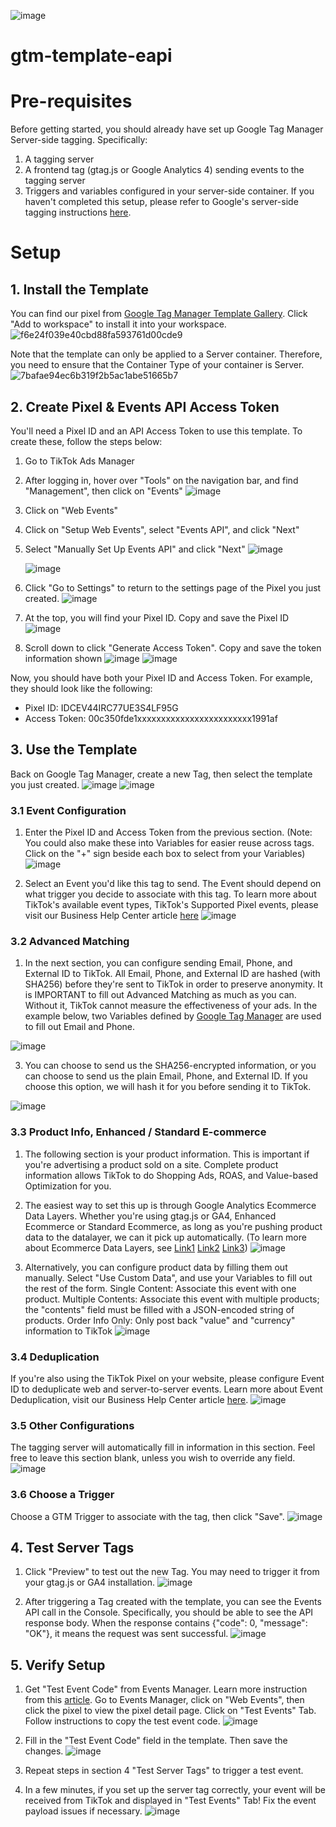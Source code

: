 ![image](https://github.com/tiktok/gtm-template-eapi/assets/131811467/8e1864d9-8af1-48a1-a33d-e6be99bb24ee)

# gtm-template-eapi
# Pre-requisites
Before getting started, you should already have set up Google Tag Manager Server-side tagging. Specifically:
1. A tagging server
2. A frontend tag (gtag.js or Google Analytics 4) sending events to the tagging server
3. Triggers and variables configured in your server-side container.
If you haven't completed this setup, please refer to Google's server-side tagging instructions [here](https://developers.google.com/tag-platform/tag-manager/server-side).

# Setup
## 1. Install the Template
You can find our pixel from [Google Tag Manager Template Gallery](https://tagmanager.google.com/gallery/#/owners/tiktok/templates/gtm-template-pixel). Click "Add to workspace" to install it into your workspace.
![f6e24f039e40cbd88fa593761d00cde9](https://github.com/tiktok/gtm-template-eapi/assets/142284144/8cd9ef7c-7c45-4134-a954-3079eb0b92f1)


Note that the template can only be applied to a Server container. Therefore, you need to ensure that the Container Type of your container is Server.
![7bafae94ec6b319f2b5ac1abe51665b7](https://github.com/tiktok/gtm-template-eapi/assets/142284144/bc9c1ebe-bf46-4aac-a0ff-f53dc796258e)


## 2. Create Pixel & Events API Access Token
You'll need a Pixel ID and an API Access Token to use this template. To create these, follow the steps below: 
1. Go to TikTok Ads Manager
2. After logging in, hover over "Tools" on the navigation bar, and find "Management", then click on "Events" ![image](https://github.com/tiktok/gtm-template-eapi/assets/131811467/a74e185a-3985-493d-9714-0101bad3ccce)


3. Click on "Web Events"
4. Click on "Setup Web Events", select "Events API", and click "Next"
5. Select "Manually Set Up Events API" and click "Next"
   ![image](https://github.com/tiktok/gtm-template-eapi/assets/131811467/436588cf-0fb6-4b2c-a4db-c5a805ca5ea3)

   ![image](https://github.com/tiktok/gtm-template-eapi/assets/131811467/77fd0be9-2ea8-41e1-9da0-9455e28c9a68)


7. Click "Go to Settings" to return to the settings page of the Pixel you just created.
   ![image](https://github.com/tiktok/gtm-template-eapi/assets/131811467/3e93a087-1ed7-44dc-9ea0-b0fbee533e07)


8. At the top, you will find your Pixel ID. Copy and save the Pixel ID
   ![image](https://github.com/tiktok/gtm-template-eapi/assets/131811467/e29582a4-b4b9-4a23-a07f-fc4a893e7e13)


9. Scroll down to click "Generate Access Token". Copy and save the token information shown
   ![image](https://github.com/tiktok/gtm-template-eapi/assets/131811467/32623af2-571d-40e0-9283-bf0a17849ab4)
   ![image](https://github.com/tiktok/gtm-template-eapi/assets/131811467/433e5a95-db41-4e90-bd8c-6a793de47929)


Now, you should have both your Pixel ID and Access Token. For example, they should look like the following:
- Pixel ID: IDCEV44IRC77UE3S4LF95G
- Access Token: 00c350fde1xxxxxxxxxxxxxxxxxxxxxxxx1991af

## 3. Use the Template
Back on Google Tag Manager, create a new Tag, then select the template you just created.
![image](https://github.com/tiktok/gtm-template-eapi/assets/131811467/d44b75a0-a8f3-4ca6-862b-d91d6a2956a4)
![image](https://github.com/tiktok/gtm-template-eapi/assets/131811467/24c764d9-4eb7-4e8c-a4d6-0a5aa9fc5f05)


### 3.1 Event Configuration
1. Enter the Pixel ID and Access Token from the previous section.
(Note: You could also make these into Variables for easier reuse across tags. Click on the "+" sign beside each box to select from your Variables)
![image](https://github.com/tiktok/gtm-template-eapi/assets/131811467/46bfba0c-b154-453c-b4b3-a69ef459fd93)


2. Select an Event you'd like this tag to send. The Event should depend on what trigger you decide to associate with this tag. To learn more about TikTok's available event types, TikTok's Supported Pixel events, please visit our Business Help Center article [here](https://ads.tiktok.com/marketing_api/docs?rid=5ipocbxyw8v&id=1701890972233730)
   ![image](https://github.com/tiktok/gtm-template-eapi/assets/131811467/d52c0016-75b4-442c-995e-cf485273ef47)


### 3.2 Advanced Matching
1. In the next section, you can configure sending Email, Phone, and External ID to TikTok. All Email, Phone, and External ID are hashed (with SHA256) before they're sent to TikTok in order to preserve anonymity.
It is IMPORTANT to fill out Advanced Matching as much as you can. Without it, TikTok cannot measure the effectiveness of your ads.
In the example below, two Variables defined by [Google Tag Manager](https://support.google.com/tagmanager/answer/7683056?hl=en) are used to fill out Email and Phone.

![image](https://github.com/tiktok/gtm-template-eapi/assets/131811467/d3f1e49a-2d2e-4d43-a6ab-708c8dd046cb)


3. You can choose to send us the SHA256-encrypted information, or you can choose to send us the plain Email, Phone, and External ID. If you choose this option, we will hash it for you before sending it to TikTok.

  ![image](https://github.com/tiktok/gtm-template-eapi/assets/131811467/df4e6984-f16a-4e5b-9db6-002797e563ca)



### 3.3 Product Info, Enhanced / Standard E-commerce
1. The following section is your product information. This is important if you're advertising a product sold on a site. Complete product information allows TikTok to do Shopping Ads, ROAS, and Value-based Optimization for you.
2. The easiest way to set this up is through Google Analytics Ecommerce Data Layers. Whether you're using gtag.js or GA4, Enhanced Ecommerce or Standard Ecommerce, as long as you're pushing product data to the datalayer, we can it pick up automatically.
(To learn more about Ecommerce Data Layers, see [Link1](https://developers.google.com/analytics/devguides/collection/ua/gtm/enhanced-ecommerce) [Link2](https://developers.google.com/analytics/devguides/collection/ga4/ecommerce?client_type=gtm#implementation) [Link3](https://support.google.com/tagmanager/answer/6107169?hl=en#standard-ecommerce))
![image](https://github.com/tiktok/gtm-template-eapi/assets/131811467/aae28269-4a4d-4cdc-918f-ac022945d554)


3. Alternatively, you can configure product data by filling them out manually. Select "Use Custom Data", and use your Variables to fill out the rest of the form.
Single Content: Associate this event with one product.
Multiple Contents: Associate this event with multiple products; the "contents" field must be filled with a JSON-encoded string of products.
Order Info Only: Only post back "value" and "currency" information to TikTok
![image](https://github.com/tiktok/gtm-template-eapi/assets/131811467/3cb0dbd1-f5c7-4822-b5bd-471211691a98)


### 3.4 Deduplication
If you're also using the TikTok Pixel on your website, please configure Event ID to deduplicate web and server-to-server events. Learn more about Event Deduplication, visit our Business Help Center article [here](https://ads.tiktok.com/marketing_api/docs?rid=5ipocbxyw8v&id=1723170195197953).
![image](https://github.com/tiktok/gtm-template-eapi/assets/131811467/30b0583f-f505-4e48-83d7-3ddc3ab8e59c)



### 3.5 Other Configurations
The tagging server will automatically fill in information in this section. Feel free to leave this section blank, unless you wish to override any field.
![image](https://github.com/tiktok/gtm-template-eapi/assets/131811467/1d378eef-76d1-4cd1-b4e6-1a423c9fdb92)



### 3.6 Choose a Trigger
Choose a GTM Trigger to associate with the tag, then click "Save".
![image](https://github.com/tiktok/gtm-template-eapi/assets/131811467/d533c48b-96ff-4f0f-a897-a824de3f8e37)



## 4. Test Server Tags
1. Click "Preview" to test out the new Tag. You may need to trigger it from your gtag.js or GA4 installation.
   ![image](https://github.com/tiktok/gtm-template-eapi/assets/131811467/2d1514ca-956c-4d60-bf13-f42411191a34)


2. After triggering a Tag created with the template, you can see the Events API call in the Console. Specifically, you should be able to see the API response body. When the response contains {"code": 0, "message": "OK"}, it means the request was sent successful.
   ![image](https://github.com/tiktok/gtm-template-eapi/assets/131811467/c854c6b2-5b0d-4c2b-a6b7-4a362cb3d102)

   

## 5. Verify Setup
1. Get "Test Event Code" from Events Manager. Learn more instruction from this [article](https://ads.tiktok.com/marketing_api/docs?id=1739584863252481).
   Go to Events Manager, click on "Web Events", then click the pixel to view the pixel detail page. Click on "Test Events" Tab. Follow instructions to copy the test event code.
   ![image](https://github.com/tiktok/gtm-template-eapi/assets/131811467/93e82cf7-df9c-460f-b10b-3c442381836b)

2. Fill in the "Test Event Code" field in the template. Then save the changes. ![image](https://github.com/tiktok/gtm-template-eapi/assets/131811467/4ed83366-d672-4003-80bb-a68b143e6dd2)

3. Repeat steps in section 4 "Test Server Tags" to trigger a test event.
4. In a few minutes, if you set up the server tag correctly, your event will be received from TikTok and displayed in "Test Events" Tab! Fix the event payload issues if necessary.
   ![image](https://github.com/tiktok/gtm-template-eapi/assets/131811467/fc3718fc-4c23-4f77-ab35-bedbe089c224)







